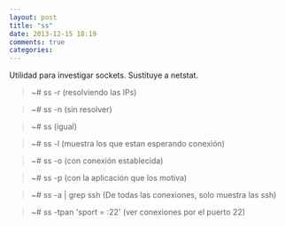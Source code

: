 ```yaml
---
layout: post
title: "ss"
date: 2013-12-15 18:19
comments: true
categories: 
---
```

Utilidad para investigar sockets. Sustituye a netstat.

>~# ss -r  (resolviendo las IPs)

>~# ss -n  (sin resolver)

>~# ss  (igual)

>~# ss -l   (muestra los que estan esperando conexión)

>~# ss -o  (con conexión establecida)

>~# ss -p  (con la aplicación que los motiva)

>~# ss -a | grep ssh  (De todas las conexiones, solo muestra las ssh)

>~# ss -tpan 'sport = :22' (ver conexiones por el puerto 22)

